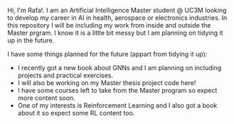 Hi, I'm Rafa!. I am an Artificial Intelligence Master student @ UC3M looking to develop my career in AI in health, aerospace or electronics industries. 
In this repository I will be including my work from inside and outside the Master prgram. I know it is a little bit messy but I am planning on tidying it up in the future.

I have some things planned for the future (appart from tidying it up):
- I recently got a new book about GNNs and I am planning on including projects and practical exercises.
- I will also be working on my Master thesis project code here!
- I have some courses left to take from the Master program so expect more content soon.
- One of my interests is Reinforcement Learning and I also got a book about it so expect some RL content too.

<!---
rafardzp/rafardzp is a ✨ special ✨ repository because its `README.md` (this file) appears on your GitHub profile.
You can click the Preview link to take a look at your changes.
--->
